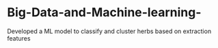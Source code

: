 # Big-Data-and-Machine-learning-
Developed a ML model to classify and cluster herbs based on extraction features
